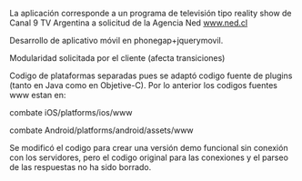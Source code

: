 La aplicación corresponde a un programa de televisión tipo reality show de Canal 9 TV Argentina a solicitud de la Agencia Ned www.ned.cl

Desarrollo de aplicativo móvil en phonegap+jquerymovil.

Modularidad solicitada por el cliente (afecta transiciones)

Codigo de plataformas separadas pues se adaptó codigo fuente de plugins (tanto en Java como en Objetive-C). Por lo anterior los codigos fuentes www estan en:

combate iOS/platforms/ios/www

combate Android/platforms/android/assets/www

Se modificó el codigo para crear una versión demo funcional sin conexión con los servidores, pero el codigo original para las conexiones y el parseo de las respuestas no ha sido borrado.
